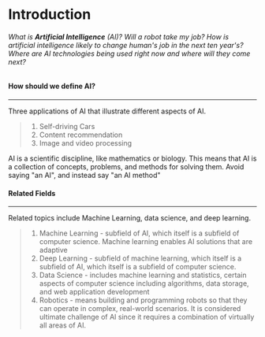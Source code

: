 # Introduction

###### What is **Artificial Intelligence** (AI)? Will a robot take my job? How is artificial intelligence likely to change human's job in the next ten year's? Where are AI technologies being used right now and where will they come next?

#### How should we define AI?
-----------------------------

Three applications of AI that illustrate different aspects of AI.
> 1. Self-driving Cars
> 2. Content recommendation
> 3. Image and video processing
 
AI is a scientific discipline, like mathematics or biology. This means that AI is a collection of concepts, problems, and methods for solving them. Avoid saying "an AI", and instead say "an AI method"


#### Related Fields
---------------------
Related topics include Machine Learning, data science, and deep learning.
> 1. Machine Learning - subfield of AI, which itself is a subfield of computer science. Machine learning enables AI solutions that are adaptive
> 2. Deep Learning - subfield of machine learning, which itself is a subfield of AI, which itself is a subfield of computer science.
> 3. Data Science - includes machine learning and statistics, certain aspects of computer science including algorithms, data storage, and web application development
> 4. Robotics - means building and programming robots so that they can operate in complex, real-world scenarios. It is considered ultimate challenge of AI since it requires a combination of virtually all areas of AI.
